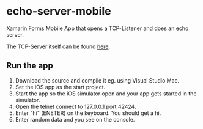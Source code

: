 # echo-server-mobile
Xamarin Forms Mobile App that opens a TCP-Listener and does an echo server.

The TCP-Server itself can be found [here](https://github.com/mduu/echo-server-mobile/blob/master/Echo.Server/Services/TcpServer.cs).

## Run the app

1. Download the source and compile it eg. using Visual Studio Mac.
1. Set the iOS app as the start project.
1. Start the app so the iOS simulator open and your app gets started in the simulator.
1. Open the telnet connect to 127.0.0.1 port 42424.
1. Enter "hi" (ENETER) on the keyboard. You should get a hi.
1. Enter random data and you see on the console.
